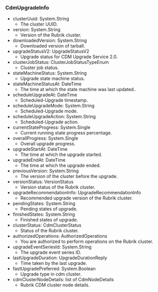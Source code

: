 ### CdmUpgradeInfo
- clusterUuid: System.String
  - The cluster UUID.
- version: System.String
  - Version of the Rubrik cluster.
- downloadedVersion: System.String
  - Downloaded version of tarball.
- upgradeStatusV2: UpgradeStatusV2
  - Upgrade status for CDM Upgrade Service 2.0.
- clusterJobStatus: ClusterJobStatusTypeEnum
  - Cluster job status.
- stateMachineStatus: System.String
  - Upgrade state machine status.
- stateMachineStatusAt: DateTime
  - The time at which the state machine was last updated..
- scheduleUpgradeAt: DateTime
  - Scheduled-Upgrade timestamp.
- scheduleUpgradeMode: System.String
  - Scheduled-Upgrade mode.
- scheduleUpgradeAction: System.String
  - Scheduled-Upgrade action.
- currentStateProgress: System.Single
  - Current running state progress percentage.
- overallProgress: System.Single
  - Overall upgrade progress.
- upgradeStartAt: DateTime
  - The time at which the upgrade started.
- upgradeEndAt: DateTime
  - The time at which the upgrade ended.
- previousVersion: System.String
  - The version of the cluster before the upgrade.
- versionStatus: VersionStatus
  - Version status of the Rubrik cluster.
- upgradeRecommendationInfo: UpgradeRecommendationInfo
  - Recommended upgrade version of the Rubrik cluster.
- pendingStates: System.String
  - Pending states of upgrade.
- finishedStates: System.String
  - Finished states of upgrade.
- clusterStatus: CdmClusterStatus
  - Status of the Rubrik cluster.
- authorizedOperations: AuthorizedOperations
  - You are authorized to perform operations on the Rubrik cluster.
- upgradeEventSeriesId: System.String
  - The upgrade event series ID.
- lastUpgradeDuration: UpgradeDurationReply
  - Time taken by the last upgrade.
- fastUpgradePreferred: System.Boolean
  - Upgrade type in cdm cluster.
- cdmClusterNodeDetails: list of CdmNodeDetails
  - Rubrik CDM cluster node details.
